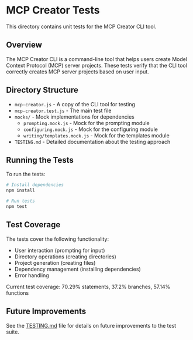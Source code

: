 # MCP Creator Tests

This directory contains unit tests for the MCP Creator CLI tool.

## Overview

The MCP Creator CLI is a command-line tool that helps users create Model Context Protocol (MCP) server projects. These tests verify that the CLI tool correctly creates MCP server projects based on user input.

## Directory Structure

- `mcp-creator.js` - A copy of the CLI tool for testing
- `mcp-creator.test.js` - The main test file
- `mocks/` - Mock implementations for dependencies
  - `prompting.mock.js` - Mock for the prompting module
  - `configuring.mock.js` - Mock for the configuring module
  - `writing/templates.mock.js` - Mock for the templates module
- `TESTING.md` - Detailed documentation about the testing approach

## Running the Tests

To run the tests:

```bash
# Install dependencies
npm install

# Run tests
npm test
```

## Test Coverage

The tests cover the following functionality:

- User interaction (prompting for input)
- Directory operations (creating directories)
- Project generation (creating files)
- Dependency management (installing dependencies)
- Error handling

Current test coverage: 70.29% statements, 37.2% branches, 57.14% functions

## Future Improvements

See the [TESTING.md](./TESTING.md) file for details on future improvements to the test suite.